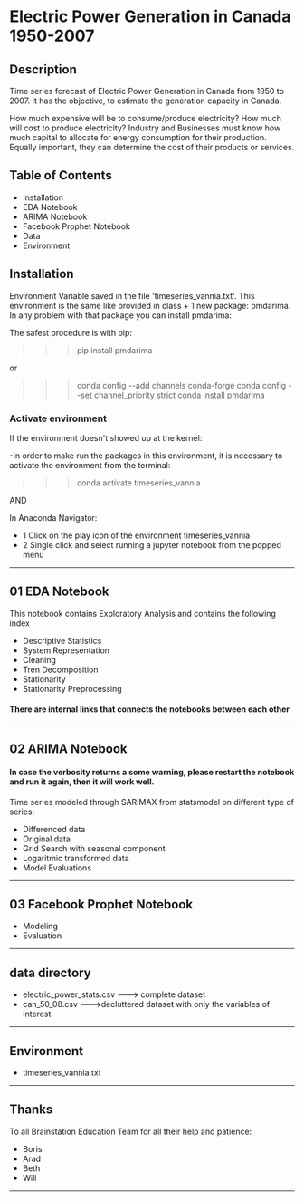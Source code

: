 # Electric Power Generation in Canada 1950-2007

## Description

Time series forecast of Electric Power Generation in Canada from 1950 to 2007. It has the objective, 
to estimate the generation capacity in Canada. 

How much expensive will be to consume/produce electricity? How much will cost to produce electricity? 
Industry and Businesses must know how much capital to allocate for energy consumption for their production. Equally important, they can determine the cost of their products or services.

## Table of Contents 

- Installation
- EDA Notebook
- ARIMA Notebook
- Facebook Prophet Notebook
- Data 
- Environment

## Installation

Environment Variable saved in the file 'timeseries_vannia.txt'. This environment is the same like provided in class + 1 new package: pmdarima. In any problem with that package you can install pmdarima:

The safest procedure is with pip:

>>>pip install pmdarima

or 

>>>conda config --add channels conda-forge
>>>conda config --set channel_priority strict
>>>conda install pmdarima

### Activate environment
 
If the environment doesn't showed up at the kernel:

-In order to make run the packages in this environment, it is necessary to activate the environment
from the terminal:

>>>conda activate timeseries_vannia 

AND 

In Anaconda Navigator:

- 1 Click on the play icon of the environment timeseries_vannia
- 2 Single click and select running a jupyter notebook from the popped menu



---
## 01 EDA Notebook

This notebook contains Exploratory Analysis and contains the following index

- Descriptive Statistics
- System Representation
- Cleaning
- Tren Decomposition
- Stationarity
- Stationarity Preprocessing

#### There are internal links that connects the notebooks between each other

---
## 02 ARIMA Notebook

#### In case the verbosity returns a some warning, please restart the notebook and run it again, then it will work well.

Time series modeled through SARIMAX from statsmodel on different type of series:

- Differenced data
- Original data
- Grid Search with seasonal component
- Logaritmic transformed data
- Model Evaluations
---
## 03 Facebook Prophet Notebook

- Modeling
- Evaluation
---
## data directory

- electric_power_stats.csv ---> complete dataset
- can_50_08.csv --->decluttered dataset with only the variables of interest

---

## Environment

- timeseries_vannia.txt

--- 


## Thanks

To all Brainstation Education Team for all their help and patience:

- Boris
- Arad
- Beth
- Will

---
